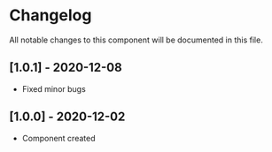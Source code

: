 # Changelog
All notable changes to this component will be documented in this file.

## [1.0.1] - 2020-12-08
- Fixed minor bugs

## [1.0.0] - 2020-12-02
- Component created
